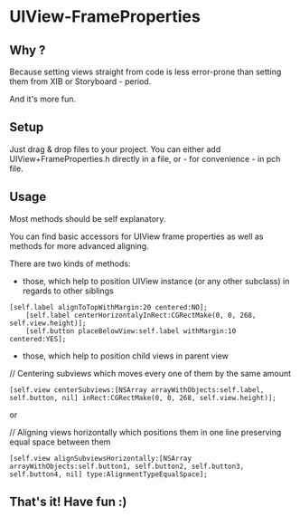 UIView-FrameProperties
======================

Why ?
-----

Because setting views straight from code is less error-prone than setting them from XIB or Storyboard - period.

And it's more fun.

Setup
-------

Just drag & drop files to your project.
You can either add UIView+FrameProperties.h directly in a file, or - for convenience - in pch file.

Usage
------

Most methods should be self explanatory.

You can find basic accessors for UIView frame properties as well as methods for more advanced aligning.

There are two kinds of methods:
* those, which help to position UIView instance (or any other subclass) in regards to other siblings

<pre><code>[self.label alignToTopWithMargin:20 centered:NO];
    [self.label centerHorizontalyInRect:CGRectMake(0, 0, 268, self.view.height)];
    [self.button placeBelowView:self.label withMargin:10 centered:YES];
</code></pre>

* those, which help to position child views in parent view


// Centering subviews which moves every one of them by the same amount
<pre><code>[self.view centerSubviews:[NSArray arrayWithObjects:self.label, self.button, nil] inRect:CGRectMake(0, 0, 268, self.view.height)];
</code></pre>

or

// Aligning views horizontally which positions them in one line preserving equal space between them
<pre><code>[self.view alignSubviewsHorizontally:[NSArray arrayWithObjects:self.button1, self.button2, self.button3, self.button4, nil] type:AlignmentTypeEqualSpace];
</code></pre>


That's it! Have fun :)
----



